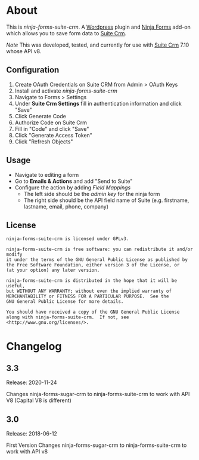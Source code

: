 # About #

This is _ninja-forms-suite-crm_. A [Wordpress] plugin and [Ninja Forms][ninja-forms] add-on which 
allows you to save form data to [Suite Crm][suite-crm]. 

*Note* This was developed, tested, and currently for use with [Suite Crm][suite-crm] 7.10 whose API
v8.

## Configuration ##

1. Create OAuth Credentials on Suite CRM from Admin > OAuth Keys
2. Install and activate _ninja-forms-suite-crm_
3. Navigate to Forms > Settings
4. Under **Suite Crm Settings** fill in authentication information and click "Save"
5. Click Generate Code
6. Authorize Code on Suite Crm
7. Fill in "Code" and click "Save"
8. Click "Generate Access Token"
9. Click "Refresh Objects"

## Usage ##

* Navigate to editing a form
* Go to **Emails & Actions** and add "Send to Suite"
* Configure the action by adding _Field Mappings_
  * The left side should be the _admin key_ for the ninja form
  * The right side should be the API field name of Suite (e.g. firstname, lastname, email, phone, company)

## License ##

    ninja-forms-suite-crm is licensed under GPLv3.

    ninja-forms-suite-crm is free software: you can redistribute it and/or modify
    it under the terms of the GNU General Public License as published by
    the Free Software Foundation, either version 3 of the License, or
    (at your option) any later version.

    ninja-forms-suite-crm is distributed in the hope that it will be useful,
    but WITHOUT ANY WARRANTY; without even the implied warranty of
    MERCHANTABILITY or FITNESS FOR A PARTICULAR PURPOSE.  See the
    GNU General Public License for more details.

    You should have received a copy of the GNU General Public License
    along with ninja-forms-suite-crm.  If not, see <http://www.gnu.org/licenses/>.

# Changelog #

## 3.3 ##

Release: 2020-11-24

Changes ninja-forms-sugar-crm to ninja-forms-suite-crm to work with API V8 (Capital V8 is different)

## 3.0 ##

Release: 2018-06-12

First Version
Changes ninja-forms-sugar-crm to ninja-forms-suite-crm to work with API v8

[suite-crm]: https://suitecrm.com/
[ninja-forms]: https://ninjaforms.com/
[wordpress]: https://wordpress.com/
[suite-crm-6-5-api-docs]: http://support.suitecrm.com/Documentation/Suite_Developer/Suite_Developer_Guide_6.5/Application_Framework/Web_Services/REST/
